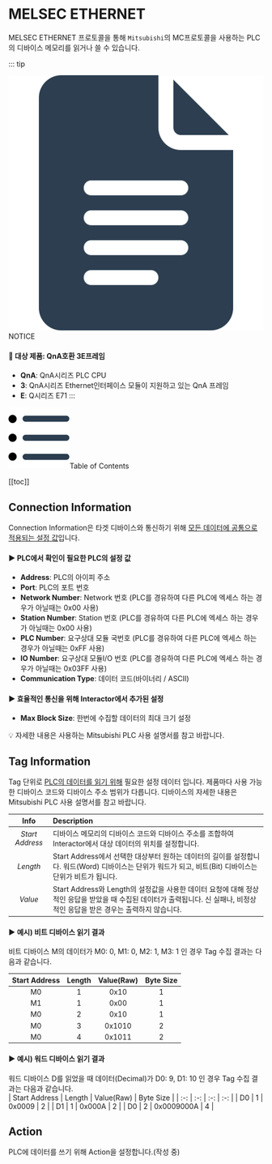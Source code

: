 # MELSEC ETHERNET
MELSEC ETHERNET 프로토콜을 통해 `Mitsubishi`의 MC프로토콜을 사용하는 PLC의 디바이스 메모리를 읽거나 쓸 수 있습니다.

::: tip <p class="custom-block-title"><img src="../../img/icon/tip.svg">NOTICE</p>
#### :pushpin: 대상 제품: QnA호환 3E프레임
* **QnA**: QnA시리즈 PLC CPU
* **3**: QnA시리즈 Ethernet인터페이스 모듈이 지원하고 있는 QnA 프레임
* **E**: Q시리즈 E71
:::

<div class="toc-title"><img src="../../img/icon/list.svg">Table of Contents</div>

[[toc]]


## Connection Information
Connection Information은 타겟 디바이스와 통신하기 위해 <u>모든 데이터에 공통으로 적용되는 설정 값</u>입니다.
#### :arrow_forward: PLC에서 확인이 필요한 PLC의 설정 값
* __Address__: PLC의 아이피 주소
* __Port__: PLC의 포트 번호
* __Network Number__: Network 번호 (PLC를 경유하여 다른 PLC에 엑세스 하는 경우가 아닐때는 0x00 사용)
* __Station Number__: Station 번호 (PLC를 경유하여 다른 PLC에 엑세스 하는 경우가 아닐때는 0x00 사용)
* __PLC Number__: 요구상대 모듈 국번호 (PLC를 경유하여 다른 PLC에 엑세스 하는 경우가 아닐때는 0xFF 사용)
* __IO Number__: 요구상대 모듈I/O 번호 (PLC를 경유하여 다른 PLC에 엑세스 하는 경우가 아닐때는 0x03FF 사용)
* __Communication Type__: 데이터 코드(바이너리 / ASCII)  

#### :arrow_forward: 효율적인 통신을 위해 Interactor에서 추가된 설정
* __Max Block Size__: 한번에 수집할 데이터의 최대 크기 설정

<div class="spacer"/>

:bulb: 자세한 내용은 사용하는 <span>Mitsubishi PLC 사용 설명서</span>를 참고 바랍니다.

## Tag Information
Tag 단위로 <u>PLC의 데이터를 읽기 위해</u> 필요한 설정 데이터 입니다. 제품마다 사용 가능한 디바이스 코드와 디바이스 주소 범위가 다릅니다. 디바이스의 자세한 내용은 <span>Mitsubishi PLC 사용 설명서</span>를 참고 바랍니다. 

| Info | Description |
| :-: | :- |
| _Start Address_ | 디바이스 메모리의 디바이스 코드와 디바이스 주소를 조합하여 Interactor에서 대상 데이터의 위치를 설정합니다. | 
| _Length_ | Start Address에서 선택한 대상부터 원하는 데이터의 길이를 설정합니다. 워드(Word) 디바이스는 단위가 워드가 되고, 비트(Bit) 디바이스는 단위가 비트가 됩니다. |
| _Value_ | Start Address와 Length의 설정값을 사용한 데이터 요청에 대해 정상적인 응답을 받았을 때 수집된 데이터가 출력됩니다. 신 실패나, 비정상적인 응답을 받은 경우는 출력하지 않습니다.  |

<!-- M0, D100 | -->
<!-- Start Address: M0/ Length: 1 => 디바이스 코드 M의 0부터 1개 비트<br/>Example2 - Start Address D100과 Length 10: 디바이스 코드 D의 100부터 10개 워드 (D100, D101, ..., D109)| -->

#### :arrow_forward: 예시) 비트 디바이스 읽기 결과
비트 디바이스 M의 데이터가 M0: 0, M1: 0, M2: 1, M3: 1 인 경우 Tag 수집 결과는 다음과 같습니다.  

| Start Address | Length | Value(Raw) | Byte Size |
| :-: | :-: | :-: | :-: |
| M0 | 1 | 0x10 | 1 |
| M1 | 1 | 0x00 | 1 |
| M0 | 2 | 0x10 | 1 |
| M0 | 3 | 0x1010 | 2 |
| M0 | 4 | 0x1011 | 2 |

#### :arrow_forward: 예시) 워드 디바이스 읽기 결과
워드 디바이스 D를 읽었을 때 데이터(Decimal)가 D0: 9, D1: 10 인 경우 Tag 수집 결과는 다음과 같습니다.  
| Start Address | Length | Value(Raw) | Byte Size |
| :-: | :-: | :-: | :-: |
| D0 | 1 | 0x0009 | 2 |
| D1 | 1 | 0x000A | 2 |
| D0 | 2 | 0x0009000A | 4 |

## Action 
PLC에 데이터를 쓰기 위해 Action을 설정합니다.(작성 중)
